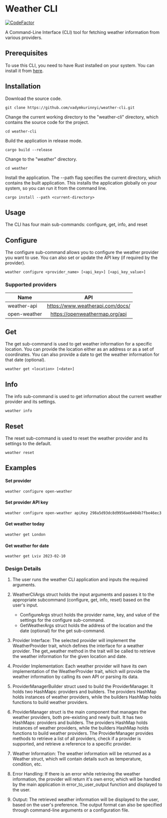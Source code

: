 # Weather CLI
[![CodeFactor](https://www.codefactor.io/repository/github/vadymkurinnyi/weather-cli/badge)](https://www.codefactor.io/repository/github/vadymkurinnyi/weather-cli)

A Command-Line Interface (CLI) tool for fetching weather information from various providers.
## Prerequisites
To use this CLI, you need to have Rust installed on your system. You can install it from [here](https://www.rust-lang.org/tools/install).

## Installation 
Download the source code.
```
git clone https://github.com/vadymkurinnyi/weather-cli.git
```
Change the current working directory to the "weather-cli" directory, which contains the source code for the project.
```
cd weather-cli
```
Build the application in release mode.
```
cargo build --release
```
Change to the "weather" directory.
```
cd weather
```
Install the application. The --path flag specifies the current directory, which contains the built application. This installs the application globally on your system, so you can run it from the command line.
```
cargo install --path <current-directory>
```
## Usage
The CLI has four main sub-commands: configure, get, info, and reset

## Configure
The configure sub-command allows you to configure the weather provider you want to use. You can also set or update the API key (if required by the provider).
```
weather configure <provider_name> [<api_key>] [<api_key_value>]
```
### Supported providers
| Name          |      API      |
| ------------- |:-------------:|
| weather-api   | https://www.weatherapi.com/docs/ |
| open-weather  | https://openweathermap.org/api |
## Get
The get sub-command is used to get weather information for a specific location. You can provide the location either as an address or as a set of coordinates. You can also provide a date to get the weather information for that date (optional).

```
weather get <location> [<date>]
```
## Info
The info sub-command is used to get information about the current weather provider and its settings.
```
weather info
```
## Reset
The reset sub-command is used to reset the weather provider and its settings to the default.
```
weather reset
```
## Examples
#### Set provider
```
weather configure open-weather
```
#### Set provider API key
```
weather configure open-weather apiKey 298a5d93dc8d9956ae0404b7fbe46ec3
```
#### Get weather today
```
weather get London 
```
#### Get weather for date
```
weather get Lviv 2023-02-10 
```
### Design Details
1. The user runs the weather CLI application and inputs the required arguments.
1. WeatherCliArgs struct holds the input arguments and passes it to the appropriate subcommand (configure, get, info, reset) based on the user's input.
    * ConfigureArgs struct holds the provider name, key, and value of the settings for the configure sub-command.
    * GetWeatherArgs struct holds the address of the location and the date (optional) for the get sub-command.
1. Provider Interface: The selected provider will implement the WeatherProvider trait, which defines the interface for a weather provider. The get_weather method in the trait will be called to retrieve the weather information for the given location and date.

1. Provider Implementation: Each weather provider will have its own implementation of the WeatherProvider trait, which will provide the weather information by calling its own API or parsing its data.

1. ProviderManagerBuilder struct used to build the ProviderManager. It holds two HashMaps: providers and builders. The providers HashMap holds instances of weather providers, while the builders HashMap holds functions to build weather providers.

1. ProviderManager struct is the main component that manages the weather providers, both pre-existing and newly built. It has two HashMaps: providers and builders. The providers HashMap holds instances of weather providers, while the builders HashMap holds functions to build weather providers. The ProviderManager provides methods to retrieve a list of all providers, check if a provider is supported, and retrieve a reference to a specific provider.

1. Weather Information: The weather information will be returned as a Weather struct, which will contain details such as temperature, condition, etc.

1. Error Handling: If there is an error while retrieving the weather information, the provider will return it's own error, which will be handled by the main application in error_to_user_output function and displayed to the user.

1. Output: The retrieved weather information will be displayed to the user, based on the user's preference. The output format can also be specified through command-line arguments or a configuration file.
